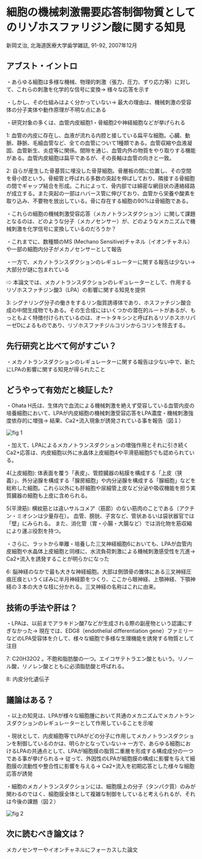 # 細胞の機械刺激需要応答制御物質としてのリゾホスファリジン酸に関する知見
新岡丈治, 北海道医療大学歯学雑誌, 91-92, 2007年12月


## アブスト・イントロ

・あらゆる細胞は多様な機械、物理的刺激（張力、圧力、ずり応力等）に対して、これらの刺激を化学的な信号に変換→ 様々な応答を示す

・しかし、その仕組みはよく分かっていない→ 最大の理由は、機械刺激の受容体の分子実体や動作原理が不明な点にある

・研究対象の多くは、血管内皮細胞1・骨細胞2や神経細胞などが挙げられる

1: 血管の内皮に存在し、血液が流れる内腔と接している扁平な細胞。心臓、動脈、静脈、毛細血管など、全ての血管について1種類である。血管収縮や血液凝固、血管新生、炎症等に関係。間隙を通じ、血管内外の物質をやり取りする機能がある。血管内皮細胞は扁平であるが、その長軸は血管の向きと一致。

2: 自らが産生した骨基質に埋没した骨芽細胞。骨層板の間に位置し、その空間を骨小腔という。骨細管と呼ばれる多数の突起を伸ばしており、隣接する骨細胞の間でギャップ結合を形成。これによって、骨内部では綿密な網目状の連絡経路が成立する。また突起の一部はハバース管に伸びており、血管から栄養や酸素を取り込み、不要物を放出している。骨に存在する細胞の90%は骨細胞である。


・これらの細胞の機械刺激受容応答（メカノトランスダクション）に関して課題となるのは、どのような分子（メカノセンサー）が、どのようなメカニズムで機械刺激を化学信号に変換しているのだろうか？

・これまでに、数種類のMS (Mechano Sensitive)チャネル（イオンチャネル）や一部の細胞内分子がメカノセンサーとして報告

・一方で、メカノトランスダクションのレギュレーターに関する報告は少ない→ 大部分が謎に包まれている

⇨ 本論文では、メカノトランスダクションのレギュレーターとして、作用するリゾホスファチジン酸3（LPA）の影響に関する知見を提供

3: シグナリング分子の働きをするリン脂質誘導体であり、ホスファチジン酸合成の中間生成物でもある。その生合成にはいくつかの潜在的ルートがあるが、もっともよく特徴付けられているのは、オートタキシンと呼ばれるリゾホスホリパーゼDによるものであり、リゾホスファチジルコリンからコリンを除去する。


## 先行研究と比べて何がすごい？

・メカノトランスダクションのレギュレーターに関する報告は少ない中で、新たにLPAの影響に関する知見が得られたこと


## どうやって有効だと検証した?

・Ohata H氏は、生体内で血流による機械刺激を絶えず受容している血管内皮の培養細胞において、LPAが内皮細胞の機械刺激受容応答をLPA濃度・機械刺激強度依存的に増強→ 結果、Ca2+流入現象が誘発されている事を報告（図１）


![fig 1](https://user-images.githubusercontent.com/44965692/49395799-d23bb800-f77a-11e8-818a-9447b0b99b7b.png)

・加えて、LPAによるメカノトランスダクションの増強作用とそれに引き続くCa2+応答は、内皮細胞以外に水晶体上皮細胞4や平滑筋細胞5でも認められている。

4(上皮細胞): 体表面を覆う「表皮」、管腔臓器の粘膜を構成する「上皮（狭義）」、外分泌腺を構成する「腺房細胞」や内分泌腺を構成する「腺細胞」などを総称した細胞。これら以外にも肝細胞や尿細管上皮など分泌や吸収機能を担う実質臓器の細胞も上皮に含められる。

5(平滑筋): 横紋筋とは違いサルコメア（筋節）のない筋肉のことである（アクチン・ミオシンは少量存在）。 血管、膀胱、子宮など、管状あるいは袋状器官では「壁」にみられる。 また、消化管（胃・小腸・大腸など）では消化物を筋収縮により運ぶ役割を持つ。


・さらに、ラットから単離・培養した三叉神経細胞6においても、LPAが血管内皮細胞や水晶体上皮細胞と同様に、水流負荷刺激による機械刺激感受性を亢進→ Ca2+流入を誘発することが明らかになった

6: 脳神経のなかで最も大きな神経細胞。大部は側頭骨の錐体にある三叉神経圧痕圧痕というくぼみに半月神経節をつくり、ここから眼神経、上顎神経、下顎神経の３本の大きな枝に分かれる。三叉神経の名称はこれに由来。



## 技術の手法や肝は？

・LPAは、以前までアラキドン酸7などが生成される際の副産物という認識にすぎなかった→ 現在では、EDG8（endothelial differentiation gene）ファミリーなどのLPA受容体を介して、様々な細胞で多様な生理機能を誘発する物質として注目

7: C20H32O2 。不飽和脂肪酸の一つ。エイコサテトラエン酸ともいう。リノール酸，リノレン酸とともに必須脂肪酸と呼ばれる。

8: 内皮分化遺伝子


## 議論はある？

・以上の知見は、LPAが様々な細胞腫において共通のメカニズムでメカノトランスダクションのレギュレーターとして作用していることを示唆

・現状として、内皮細胞等でLPAがどの分子に作用してメカノトランスダクションを制御しているのかは、明らかとなっていない→ 一方で、あらゆる細胞におけるLPAの共通点として、LPAが細胞膜の脂質二重層を形成する構成成分の一つである事が挙げられる→ 従って、外因性のLPAが細胞膜の構成に影響を与えて細胞膜の流動性や整合性に影響を与える→ Ca2+流入を初期応答とした様々な細胞応答が誘発

・細胞のメカノトランスダクションには、細胞膜上の分子（タンパク質）のみが関わるのではく、細胞膜全体として複雑な制御をしていると考えられるが、それは今後の課題（図２）


![fig 2](https://user-images.githubusercontent.com/44965692/49395670-81c45a80-f77a-11e8-8677-999c217cfe83.png)

## 次に読むべき論文は？

メカノセンサーやイオンチャネルにフォーカスした論文


